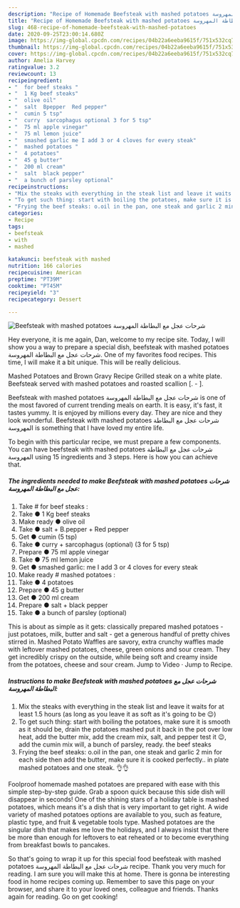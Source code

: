```yaml
---
description: "Recipe of Homemade Beefsteak with mashed potatoes شرحات عجل مع البطاطة المهروسة"
title: "Recipe of Homemade Beefsteak with mashed potatoes شرحات عجل مع البطاطة المهروسة"
slug: 468-recipe-of-homemade-beefsteak-with-mashed-potatoes
date: 2020-09-25T23:00:14.680Z
image: https://img-global.cpcdn.com/recipes/04b22a6eeba9615f/751x532cq70/beefsteak-with-mashed-potatoes-شرحات-عجل-مع-البطاطة-المهروسة-recipe-main-photo.jpg
thumbnail: https://img-global.cpcdn.com/recipes/04b22a6eeba9615f/751x532cq70/beefsteak-with-mashed-potatoes-شرحات-عجل-مع-البطاطة-المهروسة-recipe-main-photo.jpg
cover: https://img-global.cpcdn.com/recipes/04b22a6eeba9615f/751x532cq70/beefsteak-with-mashed-potatoes-شرحات-عجل-مع-البطاطة-المهروسة-recipe-main-photo.jpg
author: Amelia Harvey
ratingvalue: 3.2
reviewcount: 13
recipeingredient:
- "  for beef steaks "
- "  1 Kg beef steaks"
- "  olive oil"
- "  salt  Bpepper  Red pepper"
- "  cumin 5 tsp"
- "  curry  sarcophagus optional 3 for 5 tsp"
- "  75 ml apple vinegar"
- "  75 ml lemon juice"
- "  smashed garlic me I add 3 or 4 cloves for every steak"
- "  mashed potatoes "
- "  4 potatoes"
- "  45 g butter"
- "  200 ml cream"
- "  salt  black pepper"
- "  a bunch of parsley optional"
recipeinstructions:
- "Mix the steaks with everything in the steak list and leave it waits for at least 1.5 hours (as long as you leave it as soft as it&#39;s going to be 😉)"
- "To get such thing: start with boiling the potatoes, make sure it is smooth as it should be, drain the potatoes mashed put it back in the pot over low heat, add the butter mix, add the cream mix, salt, and pepper test it 😉, add the cumin mix will, a bunch of parsley, ready. the beef steaks"
- "Frying the beef steaks: o.oil in the pan, one steak and garlic 2 min for each side then add the butter, make sure it is cooked perfectly.. in plate mashed potatoes and one steak. 👌👌"
categories:
- Recipe
tags:
- beefsteak
- with
- mashed

katakunci: beefsteak with mashed 
nutrition: 166 calories
recipecuisine: American
preptime: "PT39M"
cooktime: "PT45M"
recipeyield: "3"
recipecategory: Dessert

---
```



![Beefsteak with mashed potatoes شرحات عجل مع البطاطة المهروسة](https://img-global.cpcdn.com/recipes/04b22a6eeba9615f/751x532cq70/beefsteak-with-mashed-potatoes-شرحات-عجل-مع-البطاطة-المهروسة-recipe-main-photo.jpg)

Hey everyone, it is me again, Dan, welcome to my recipe site. Today, I will show you a way to prepare a special dish, beefsteak with mashed potatoes شرحات عجل مع البطاطة المهروسة. One of my favorites food recipes. This time, I will make it a bit unique. This will be really delicious.

Mashed Potatoes and Brown Gravy Recipe Grilled steak on a white plate. Beefsteak served with mashed potatoes and roasted scallion [. - ].

Beefsteak with mashed potatoes شرحات عجل مع البطاطة المهروسة is one of the most favored of current trending meals on earth. It is easy, it's fast, it tastes yummy. It is enjoyed by millions every day. They are nice and they look wonderful. Beefsteak with mashed potatoes شرحات عجل مع البطاطة المهروسة is something that I have loved my entire life.


To begin with this particular recipe, we must prepare a few components. You can have beefsteak with mashed potatoes شرحات عجل مع البطاطة المهروسة using 15 ingredients and 3 steps. Here is how you can achieve that.

<!--inarticleads1-->

##### The ingredients needed to make Beefsteak with mashed potatoes شرحات عجل مع البطاطة المهروسة:

1. Take  # for beef steaks :
1. Take  ● 1 Kg beef steaks
1. Make ready  ● olive oil
1. Take  ● salt + B.pepper + Red pepper
1. Get  ● cumin (5 tsp)
1. Take  ● curry + sarcophagus (optional) (3 for 5 tsp)
1. Prepare  ● 75 ml apple vinegar
1. Take  ● 75 ml lemon juice
1. Get  ● smashed garlic: me I add 3 or 4 cloves for every steak
1. Make ready  # mashed potatoes :
1. Take  ● 4 potatoes
1. Prepare  ● 45 g butter
1. Get  ● 200 ml cream
1. Prepare  ● salt + black pepper
1. Take  ● a bunch of parsley (optional)


This is about as simple as it gets: classically prepared mashed potatoes - just potatoes, milk, butter and salt - get a generous handful of pretty chives stirred in. Mashed Potato Waffles are savory, extra crunchy waffles made with leftover mashed potatoes, cheese, green onions and sour cream. They get incredibly crispy on the outside, while being soft and creamy inside from the potatoes, cheese and sour cream. Jump to Video · Jump to Recipe. 

<!--inarticleads2-->

##### Instructions to make Beefsteak with mashed potatoes شرحات عجل مع البطاطة المهروسة:

1. Mix the steaks with everything in the steak list and leave it waits for at least 1.5 hours (as long as you leave it as soft as it&#39;s going to be 😉)
1. To get such thing: start with boiling the potatoes, make sure it is smooth as it should be, drain the potatoes mashed put it back in the pot over low heat, add the butter mix, add the cream mix, salt, and pepper test it 😉, add the cumin mix will, a bunch of parsley, ready. the beef steaks
1. Frying the beef steaks: o.oil in the pan, one steak and garlic 2 min for each side then add the butter, make sure it is cooked perfectly.. in plate mashed potatoes and one steak. 👌👌


Foolproof homemade mashed potatoes are prepared with ease with this simple step-by-step guide. Grab a spoon quick because this side dish will disappear in seconds! One of the shining stars of a holiday table is mashed potatoes, which means it&#39;s a dish that is very important to get right. A wide variety of mashed potatoes options are available to you, such as feature, plastic type, and fruit &amp; vegetable tools type. Mashed potatoes are the singular dish that makes me love the holidays, and I always insist that there be more than enough for leftovers to eat reheated or to become everything from breakfast bowls to pancakes. 

So that's going to wrap it up for this special food beefsteak with mashed potatoes شرحات عجل مع البطاطة المهروسة recipe. Thank you very much for reading. I am sure you will make this at home. There is gonna be interesting food in home recipes coming up. Remember to save this page on your browser, and share it to your loved ones, colleague and friends. Thanks again for reading. Go on get cooking!
